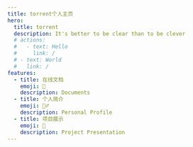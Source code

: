 ```yaml
---
title: torrent个人主页
hero:
  title: torrent
  description: It's better to be clear than to be clever
  # actions:
  #   - text: Hello
  #     link: /
  # - text: World
  #   link: /
features:
  - title: 在线文档
    emoji: 📃
    description: Documents
  - title: 个人简介
    emoji: 👷‍♂️
    description: Personal Profile
  - title: 项目展示
    emoji: 🚀
    description: Project Presentation
---
```

